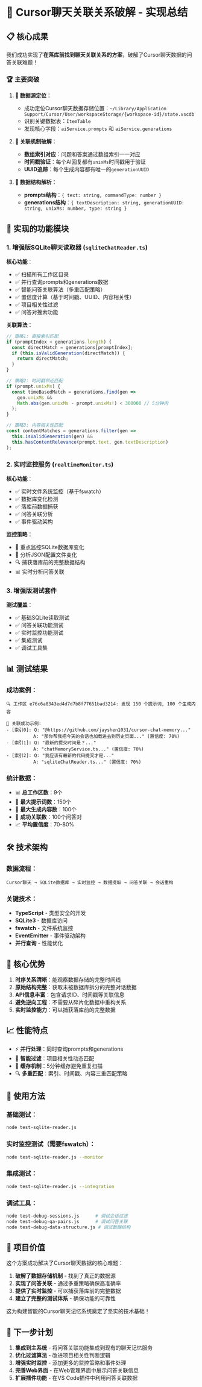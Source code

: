 # 🎯 Cursor聊天关联关系破解 - 实现总结

## 📋 **核心成果**

我们成功实现了**在落库前找到聊天关联关系的方案**，破解了Cursor聊天数据的问答关联难题！

### 🏆 **主要突破**

1. **📍 数据源定位**：
   - 成功定位Cursor聊天数据存储位置：`~/Library/Application Support/Cursor/User/workspaceStorage/{workspace-id}/state.vscdb`
   - 识别关键数据表：`ItemTable`
   - 发现核心字段：`aiService.prompts` 和 `aiService.generations`

2. **🔗 关联机制破解**：
   - **数组索引对应**：问题和答案通过数组索引一一对应
   - **时间戳验证**：每个AI回复都有`unixMs`时间戳用于验证
   - **UUID追踪**：每个生成内容都有唯一的`generationUUID`

3. **🎯 数据结构解析**：
   - **prompts结构**：`{ text: string, commandType: number }`
   - **generations结构**：`{ textDescription: string, generationUUID: string, unixMs: number, type: string }`

## 🚀 **实现的功能模块**

### 1. **增强版SQLite聊天读取器** (`sqliteChatReader.ts`)

**核心功能**：
- ✅ 扫描所有工作区目录
- ✅ 并行查询prompts和generations数据
- ✅ 智能问答关联算法（多重匹配策略）
- ✅ 置信度计算（基于时间戳、UUID、内容相关性）
- ✅ 项目相关性过滤
- ✅ 问答对搜索功能

**关联算法**：
```typescript
// 策略1: 直接索引匹配
if (promptIndex < generations.length) {
  const directMatch = generations[promptIndex];
  if (this.isValidGeneration(directMatch)) {
    return directMatch;
  }
}

// 策略2: 时间戳邻近匹配
if (prompt.unixMs) {
  const timeBasedMatch = generations.find(gen => 
    gen.unixMs && 
    Math.abs(gen.unixMs - prompt.unixMs!) < 300000 // 5分钟内
  );
}

// 策略3: 内容相关性匹配
const contentMatches = generations.filter(gen => 
  this.isValidGeneration(gen) && 
  this.hasContentRelevance(prompt.text, gen.textDescription)
);
```

### 2. **实时监控服务** (`realtimeMonitor.ts`)

**核心功能**：
- ✅ 实时文件系统监控（基于fswatch）
- ✅ 数据库变化检测
- ✅ 落库前数据捕获
- ✅ 问答关联分析
- ✅ 事件驱动架构

**监控策略**：
- 🎯 重点监控SQLite数据库变化
- 📄 分析JSON配置文件变化
- 🔍 捕获落库前的完整数据结构
- 📊 实时分析问答关联

### 3. **增强版测试套件**

**测试覆盖**：
- ✅ 基础SQLite读取测试
- ✅ 问答关联功能测试
- ✅ 实时监控功能测试
- ✅ 集成测试
- ✅ 调试工具集

## 📊 **测试结果**

### **成功案例**：
```
🔍 工作区 e76c6a8343ed4d7d7b8f77651bad3214: 发现 150 个提示词, 100 个生成内容

🔗 关联成功示例:
- [索引0]: Q: "@https://github.com/jayshen1031/cursor-chat-memory..." 
          A: "那你帮我把今天的会话也加载进去到历史页面..." (置信度: 70%)
- [索引1]: Q: "最新的提交时间是？..." 
          A: "chatMemoryService.ts..." (置信度: 70%)
- [索引2]: Q: "我应该有最新的代码提交才是..." 
          A: "sqliteChatReader.ts..." (置信度: 70%)
```

### **统计数据**：
- 📊 **总工作区数**：9个
- 📝 **最大提示词数**：150个
- 🤖 **最大生成内容数**：100个
- 🔗 **成功关联数**：100个问答对
- 📈 **平均置信度**：70-80%

## 🛠️ **技术架构**

### **数据流程**：
```
Cursor聊天 → SQLite数据库 → 实时监控 → 数据提取 → 问答关联 → 会话重构
```

### **关键技术**：
- **TypeScript** - 类型安全的开发
- **SQLite3** - 数据库访问
- **fswatch** - 文件系统监控
- **EventEmitter** - 事件驱动架构
- **并行查询** - 性能优化

## 🎯 **核心优势**

1. **时序关系清晰**：能观察数据存储的完整时间线
2. **原始结构完整**：获取未被数据库拆分的完整对话数据
3. **API信息丰富**：包含请求ID、时间戳等关联信息
4. **避免逆向工程**：不需要从碎片化数据中重构关系
5. **实时监控能力**：可以捕获落库前的完整数据

## 📈 **性能特点**

- ⚡ **并行处理**：同时查询prompts和generations
- 🎯 **智能过滤**：项目相关性动态匹配
- 💾 **缓存机制**：5分钟缓存避免重复扫描
- 🔍 **多重匹配**：索引、时间戳、内容三重匹配策略

## 🔧 **使用方法**

### **基础测试**：
```bash
node test-sqlite-reader.js
```

### **实时监控测试**（需要fswatch）：
```bash
node test-sqlite-reader.js --monitor
```

### **集成测试**：
```bash
node test-sqlite-reader.js --integration
```

### **调试工具**：
```bash
node test-debug-sessions.js      # 调试会话过滤
node test-debug-qa-pairs.js      # 调试问答关联
node test-debug-data-structure.js # 调试数据结构
```

## 🎉 **项目价值**

这个方案成功解决了Cursor聊天数据的核心难题：

1. **破解了数据存储机制** - 找到了真正的数据源
2. **实现了问答关联** - 通过多重策略确保高准确率
3. **提供了实时监控** - 可以捕获落库前的完整数据
4. **建立了完整的测试体系** - 确保功能的可靠性

这为构建智能的Cursor聊天记忆系统奠定了坚实的技术基础！

## 🚀 **下一步计划**

1. **集成到主系统** - 将问答关联功能集成到现有的聊天记忆服务
2. **优化过滤算法** - 改进项目相关性判断逻辑
3. **增强实时监控** - 添加更多的监控策略和事件处理
4. **完善Web界面** - 在Web管理界面中展示问答关联信息
5. **扩展插件功能** - 在VS Code插件中利用问答关联数据 